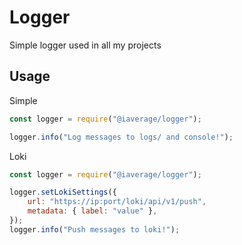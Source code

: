 # Logger

Simple logger used in all my projects

## Usage

Simple

```js
const logger = require("@iaverage/logger");

logger.info("Log messages to logs/ and console!");
```

Loki

```js
const logger = require("@iaverage/logger");

logger.setLokiSettings({
    url: "https://ip:port/loki/api/v1/push",
    metadata: { label: "value" },
});
logger.info("Push messages to loki!");
```

